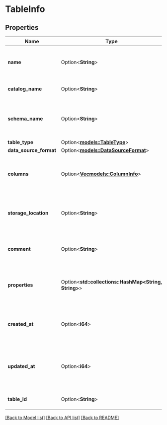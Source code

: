 # TableInfo

## Properties

Name | Type | Description | Notes
------------ | ------------- | ------------- | -------------
**name** | Option<**String**> | Name of table, relative to parent schema. | [optional]
**catalog_name** | Option<**String**> | Name of parent catalog. | [optional]
**schema_name** | Option<**String**> | Name of parent schema relative to its parent catalog. | [optional]
**table_type** | Option<[**models::TableType**](TableType.md)> |  | [optional]
**data_source_format** | Option<[**models::DataSourceFormat**](DataSourceFormat.md)> |  | [optional]
**columns** | Option<[**Vec<models::ColumnInfo>**](ColumnInfo.md)> | The array of __ColumnInfo__ definitions of the table's columns. | [optional]
**storage_location** | Option<**String**> | Storage root URL for table (for **MANAGED**, **EXTERNAL** tables) | [optional]
**comment** | Option<**String**> | User-provided free-form text description. | [optional]
**properties** | Option<**std::collections::HashMap<String, String>**> | A map of key-value properties attached to the securable. | [optional]
**created_at** | Option<**i64**> | Time at which this table was created, in epoch milliseconds. | [optional]
**updated_at** | Option<**i64**> | Time at which this table was last modified, in epoch milliseconds. | [optional]
**table_id** | Option<**String**> | Unique identifier for the table. | [optional]

[[Back to Model list]](../README.md#documentation-for-models) [[Back to API list]](../README.md#documentation-for-api-endpoints) [[Back to README]](../README.md)


